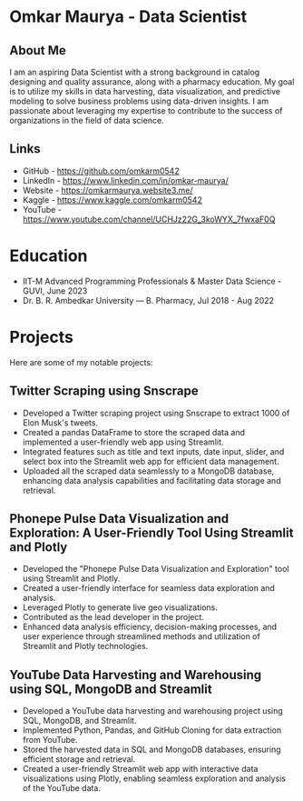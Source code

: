 # Omkar Maurya - Data Scientist
## About Me
I am an aspiring Data Scientist with a strong background in catalog designing and quality assurance, along with a pharmacy education. My goal is to utilize my skills in data harvesting, data visualization, and predictive modeling to solve business problems using data-driven insights. I am passionate about leveraging my expertise to contribute to the success of organizations in the field of data science.

## Links
* GitHub - https://github.com/omkarm0542 
* LinkedIn - https://www.linkedin.com/in/omkar-maurya/ 
* Website - https://omkarmaurya.website3.me/ 
* Kaggle - https://www.kaggle.com/omkarm0542 
* YouTube - https://www.youtube.com/channel/UCHJz22G_3koWYX_7fwxaF0Q

# Education
* IIT-M Advanced Programming Professionals & Master Data Science - GUVI, June 2023
* Dr. B. R. Ambedkar University — B. Pharmacy, Jul 2018 - Aug 2022

# Projects
Here are some of my notable projects:

## Twitter Scraping using Snscrape
* Developed a Twitter scraping project using Snscrape to extract 1000 of Elon Musk's tweets.
* Created a pandas DataFrame to store the scraped data and implemented a user-friendly web app using Streamlit.
* Integrated features such as title and text inputs, date input, slider, and select box into the Streamlit web app for efficient data management.
* Uploaded all the scraped data seamlessly to a MongoDB database, enhancing data analysis capabilities and facilitating data storage and retrieval.

## Phonepe Pulse Data Visualization and Exploration: A User-Friendly Tool Using Streamlit and Plotly
* Developed the "Phonepe Pulse Data Visualization and Exploration" tool using Streamlit and Plotly.
* Created a user-friendly interface for seamless data exploration and analysis.
* Leveraged Plotly to generate live geo visualizations.
* Contributed as the lead developer in the project.
* Enhanced data analysis efficiency, decision-making processes, and user experience through streamlined methods and utilization of Streamlit and Plotly technologies.

## YouTube Data Harvesting and Warehousing using SQL, MongoDB and Streamlit
* Developed a YouTube data harvesting and warehousing project using SQL, MongoDB, and Streamlit.
* Implemented Python, Pandas, and GitHub Cloning for data extraction from YouTube.
* Stored the harvested data in SQL and MongoDB databases, ensuring efficient storage and retrieval.
* Created a user-friendly Streamlit web app with interactive data visualizations using Plotly, enabling seamless exploration and analysis of the YouTube data.


